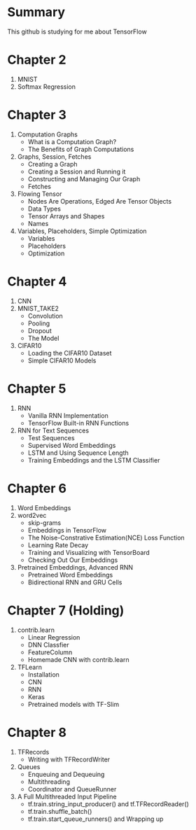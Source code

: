 Summary
=======
This github is studying for me about TensorFlow

Chapter 2
=========
1. MNIST
2. Softmax Regression

Chapter 3
=========
1. Computation Graphs
	* What is a Computation Graph?
	* The Benefits of Graph Computations
2. Graphs, Session, Fetches
	* Creating a Graph
	* Creating a Session and Running it
	* Constructing and Managing Our Graph
	* Fetches
3. Flowing Tensor
	* Nodes Are Operations, Edged Are Tensor Objects
	* Data Types
	* Tensor Arrays and Shapes
	* Names
4. Variables, Placeholders, Simple Optimization
	* Variables
	* Placeholders
	* Optimization

Chapter 4
=========
1. CNN
2. MNIST_TAKE2
	* Convolution
	* Pooling
	* Dropout
	* The Model
3. CIFAR10
	* Loading the CIFAR10 Dataset
	* Simple CIFAR10 Models

Chapter 5
=========
1. RNN
	* Vanilla RNN Implementation
	* TensorFlow Built-in RNN Functions
2. RNN for Text Sequences
	* Test Sequences
	* Supervised Word Embeddings
	* LSTM and Using Sequence Length
	* Training Embeddings and the LSTM Classifier

Chapter 6
=========
1. Word Embeddings
2. word2vec
	* skip-grams
	* Embeddings in TensorFlow
	* The Noise-Constrative Estimation(NCE) Loss Function
	* Learning Rate Decay
	* Training and Visualizing with TensorBoard
	* Checking Out Our Embeddings
3. Pretrained Embeddings, Advanced RNN
	* Pretrained Word Embeddings
	* Bidirectional RNN and GRU Cells

Chapter 7 (Holding)
===================
1. contrib.learn
	* Linear Regression
	* DNN Classfier
	* FeatureColumn
	* Homemade CNN with contrib.learn
2. TFLearn
	* Installation
	* CNN
	* RNN
	* Keras
	* Pretrained models with TF-Slim

Chapter 8
=========
1. TFRecords
	* Writing with TFRecordWriter
2. Queues
	* Enqueuing and Dequeuing
	* Multithreading
	* Coordinator and QueueRunner
3. A Full Multithreaded Input Pipeline
	* tf.train.string_input_producer() and tf.TFRecordReader()
	* tf.train.shuffle_batch()
	* tf.train.start_queue_runners() and Wrapping up
